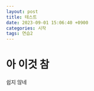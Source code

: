 ```yaml
---
layout: post
title: 테스트
date: 2023-09-01 15:06:40 +0900
categories: 시작
tags: 연습2
---
```


# 아 이것 참

쉽지 않네